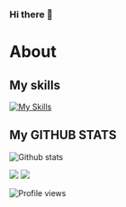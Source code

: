 ### Hi there 👋

<!--
**niklaus2019/niklaus2019** is a ✨ _special_ ✨ repository because its `README.md` (this file) appears on your GitHub profile.

<div align="center">
<h3> :man: Nikolay Khon | :man_technologist: Software Engineer & Data Engineer | 🌏 S.Korea </h3> 
</div>

Here are some ideas to get you started:

- 🔭 I’m currently working on ...
- 🌱 I’m currently learning ...
- 👯 I’m looking to collaborate on ...
- 🤔 I’m looking for help with ...
- 💬 Ask me about ...
- 📫 How to reach me: ...
- 😄 Pronouns: ...
- ⚡ Fun fact: ...
-->

# About 
## My skills

[![My Skills](https://skillicons.dev/icons?i=py,java,cs,flutter,javascript,html,mysql,tensorflow,pytorch,docker,dotnet,firebase,spring,maven,visualstudio,vscode,idea&theme=light)](https://skillicons.dev)

## My GITHUB STATS

<p align="center">

![Github stats](https://github-readme-stats.vercel.app/api?username=niklaus2019&show_icons=true)<br>

<img src="https://github-readme-streak-stats.herokuapp.com/?user=niklaus2019&theme=light" />

<img src="https://github-readme-stats.vercel.app/api/top-langs/?username=niklaus2019&layout=compact&theme=light" />

![Profile views](https://gpvc.arturio.dev/niklaus2019)

</p>
<!---
niklaus2019/niklaus2019 is a ✨ special ✨ repository because its README.md (this file) appears on your GitHub profile.
You can click the Preview link to take a look at your changes.
--->
